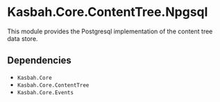 # Kasbah.Core.ContentTree.Npgsql

This module provides the Postgresql implementation of the content tree data store.

## Dependencies

 * `Kasbah.Core`
 * `Kasbah.Core.ContentTree`
 * `Kasbah.Core.Events`
